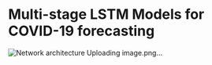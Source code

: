 # Multi-stage LSTM Models for COVID-19 forecasting
![Network architecture ![Uploading image.png…]()
](https://github.com/hongru94/multi_stage_LSTM/blob/main/figures/figure_1.png?raw=true "Multi-stage LSTM model")
